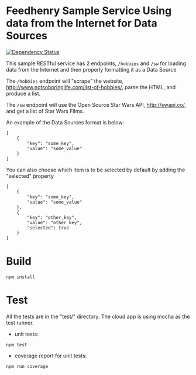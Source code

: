 # Feedhenry Sample Service Using data from the Internet for Data Sources
[![Dependency Status](https://img.shields.io/david/feedhenry-templates/appforms-datasources-internet.svg?style=flat-square)](https://david-dm.org/feedhenry-templates/appforms-datasources-internet)

This sample RESTful service has 2 endpoints, `/hobbies` and `/sw` for loading data from the Internet and then properly formatting it as a Data Source

The `/hobbies` endpoint will "scrape" the website,  http://www.notsoboringlife.com/list-of-hobbies/, parse the HTML, and produce a list.

The `/sw` endpoint will use the Open Source Star Wars API, http://swapi.co/, and get a list of Star Wars Films.

An example of the Data Sources format is below:

    [
        {
            "key": "some_key",
            "value": "some_value"
        }
    ]

You can also choose which item is to be selected by default by adding the "selected" property


    [
        {
            "key": "some_key",
            "value": "some_value"
        },
        {
            "key": "other_key",
            "value": "other_key",
            "selected": true
        }
    ]

# Build
```
npm install
```

# Test
All the tests are in the "test/" directory. The cloud app is using mocha as the test runner. 

* unit tests:
```
npm test
```
* coverage report for unit tests:
```
npm run coverage
```